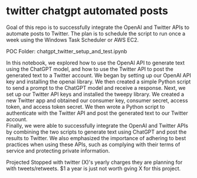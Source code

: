 # twitter chatgpt automated posts


Goal of this repo is to successfully integrate the OpenAI and Twitter APIs to automate posts to Twitter. The plan is to schedule the script to run once a week using the Windows Task Scheduler or AWS EC2. 



POC Folder: chatgpt_twitter_setup_and_test.ipynb 

In this notebook, we explored how to use the OpenAI API to generate text using the ChatGPT model, and how to use the Twitter API to post the generated text to a Twitter account. We began by setting up our OpenAI API key and installing the openai library. We then created a simple Python script to send a prompt to the ChatGPT model and receive a response. 
Next, we set up our Twitter API keys and installed the tweepy library. We created a new Twitter app and obtained our consumer key, consumer secret, access token, and access token secret. We then wrote a Python script to authenticate with the Twitter API and post the generated text to our Twitter account.<br>
Finally, we were able to successfully integrate the OpenAI and Twitter APIs by combining the two scripts to generate text using ChatGPT and post the results to Twitter. We also emphasized the importance of adhering to best practices when using these APIs, such as complying with their terms of service and protecting private information.<br>



Projected Stopped with twitter (X)'s yearly charges they are planning for with tweets/retweets. $1 a year is just not worth gving X for this project.   
